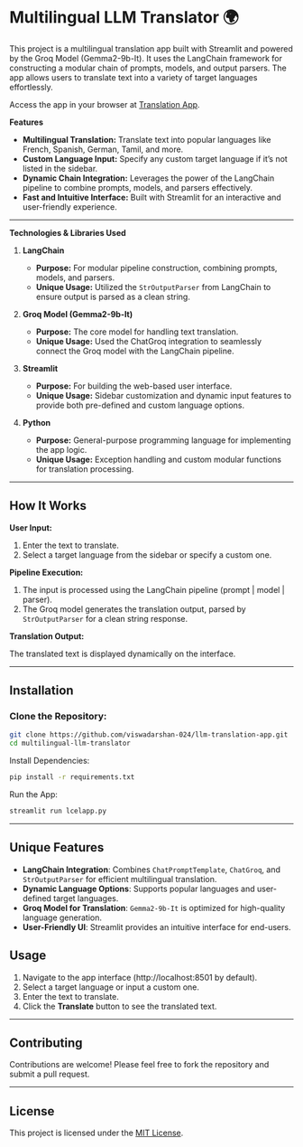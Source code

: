 # Multilingual LLM Translator 🌍

This project is a multilingual translation app built with Streamlit and powered by the Groq Model (Gemma2-9b-It). It uses the LangChain framework for constructing a modular chain of prompts, models, and output parsers. The app allows users to translate text into a variety of target languages effortlessly.

Access the app in your browser at [Translation App](https://llm-translation-app.streamlit.app/).

**Features**

* **Multilingual Translation:** Translate text into popular languages like French, Spanish, German, Tamil, and more.
* **Custom Language Input:** Specify any custom target language if it’s not listed in the sidebar.
* **Dynamic Chain Integration:** Leverages the power of the LangChain pipeline to combine prompts, models, and parsers effectively.
* **Fast and Intuitive Interface:** Built with Streamlit for an interactive and user-friendly experience.

---

**Technologies & Libraries Used**

1. **LangChain**
    * **Purpose:** For modular pipeline construction, combining prompts, models, and parsers.
    * **Unique Usage:** Utilized the `StrOutputParser` from LangChain to ensure output is parsed as a clean string. 

2. **Groq Model (Gemma2-9b-It)**
    * **Purpose:** The core model for handling text translation.
    * **Unique Usage:** Used the ChatGroq integration to seamlessly connect the Groq model with the LangChain pipeline.

3. **Streamlit**
    * **Purpose:** For building the web-based user interface.
    * **Unique Usage:** Sidebar customization and dynamic input features to provide both pre-defined and custom language options.

4. **Python**
    * **Purpose:** General-purpose programming language for implementing the app logic.
    * **Unique Usage:** Exception handling and custom modular functions for translation processing.
  
---

## How It Works

**User Input:**

1. Enter the text to translate.
2. Select a target language from the sidebar or specify a custom one.

**Pipeline Execution:**

1. The input is processed using the LangChain pipeline (prompt | model | parser).
2. The Groq model generates the translation output, parsed by `StrOutputParser` for a clean string response.

**Translation Output:**

The translated text is displayed dynamically on the interface.

---

## Installation 

### Clone the Repository:
   ```bash
   git clone https://github.com/viswadarshan-024/llm-translation-app.git
   cd multilingual-llm-translator
   ```

Install Dependencies:
   ```bash
   pip install -r requirements.txt
   ```

Run the App:
   ```bash
   streamlit run lcelapp.py
   ```

---

## Unique Features 

- **LangChain Integration**: Combines `ChatPromptTemplate`, `ChatGroq`, and `StrOutputParser` for efficient multilingual translation.
- **Dynamic Language Options**: Supports popular languages and user-defined target languages.
- **Groq Model for Translation**: `Gemma2-9b-It` is optimized for high-quality language generation.
- **User-Friendly UI**: Streamlit provides an intuitive interface for end-users.

## Usage 

1. Navigate to the app interface (http://localhost:8501 by default).
2. Select a target language or input a custom one.
3. Enter the text to translate.
4. Click the **Translate** button to see the translated text.

---

## Contributing 

Contributions are welcome! Please feel free to fork the repository and submit a pull request.  

---

## License

This project is licensed under the [MIT License](LICENSE).

